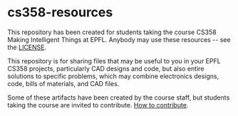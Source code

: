# cs358-resources

This repository has been created for students taking the course CS358 Making Intelligent Things at EPFL. Anybody may use these resources -- see the [LICENSE](LICENSE).

This repository is for sharing files that may be useful to you in your EPFL CS358 projects, particularly CAD designs and code, but also entire solutions to specific problems, which may combine electronics designs, code, bills of materials, and CAD files.

Some of these artifacts have been created by the course staff, but students taking the course are invited to contribute.
[How to contribute](contrib/README.md).

